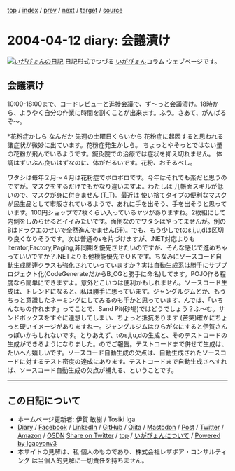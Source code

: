 [top](../index.html) 
 / [index](index.html) 
 / [prev](ig040409.html) 
 / [next](ig040413.html) 
 / [target](https://www.igapyon.jp/igapyon/diary/2004/ig040412.html) 
 / [source](https://github.com/igapyon/diary/blob/master/2004/ig040412.src.md) 

2004-04-12 diary: 会議漬け
=====================================================================================================
[![いがぴょんの日記](https://www.igapyon.jp/igapyon/diary/images/iga202308_256.jpg "いがぴょん")](https://www.igapyon.jp/igapyon/diary/memo/memoigapyon.html) 日記形式でつづる [いがぴょん](https://www.igapyon.jp/igapyon/diary/memo/memoigapyon.html)コラム ウェブページです。

## 会議漬け

10:00-18:00まで、コードレビューと進捗会議で、ず～っと会議漬け。18時から、ようやく自分の作業に時間を割くことが出来ます。ふう。さあて、がんばるぞ～。

*花粉症かしら
なんだか 先週の土曜日くらいから 花粉症に起因すると思われる諸症状が微妙に出ています。花粉症発生かしら。
ちょっとやそっとではない量の花粉が飛んでいるようです。鍼灸院での治療では症状を抑え切れません。
体調はずいぶん良いはずなのに、体がだるいです。花粉、おそるべし。

ワタシは毎年２月～４月は花粉症でボロボロです。今年はそれでも楽だと思うのですが。マスクをするだけでもかなり違いますよ。わたしは 几帳面スキルが低いので、マスクが身に付きません (T_T)。最近は 使い捨てタイプの便利なマスクが民生品として市販されているようで、あれに手を出そう、手を出そうと思っています。100円ショップで7枚くらい入っているヤツがありますね。2枚組にして内側をしめらせるとイイみたいです。面倒なのでワタシはやってませんが。例のBはドラクエのせいで全然進んでません(汗)。でも、もう少しでtのs,i,u,dは区切り良くなりそうです。次は普通のsを片づけますが、.NET対応よりもIterator,Factory,Paging,非同期を優先させたいのですが、そんな感じで進めちゃっていいですか？.NETよりも他機能優先でＯＫです。ちなみにソースコード自動生成関連クラスも強化されていっていますか？実は自動生成系は勝手にサブプロジェクト化(CodeGenerateだからB_CGと勝手に命名)してます。POJO作る程度なら簡単にできますよ。意外とこいつは便利かもしれません。ソースコード生成は、トレンドになると、私は勝手に思っています。ジャングルジムとか、もうちっと意識したネーミングにしてみるのも手かと思っています。んでは、「いろんなもの作れます」ってことで、Sand Pit(砂場)ではどうでしょう？ふ～む。サンドボックスをすぐに連想してしまい、ちょっと抵抗あります (苦笑)確かにちょっと硬いイメージがありますねー。ジャングルジムはひらがなにすると伊賀さんっぽいかもしれないです。とりあえず、tのs,i,u,dの生成と、そのテストコードの生成ができるようになりました。のでご報告。テストコードまで併せて生成は、たいへん嬉しいです。ソースコード自動生成の欠点は、自動生成されたソースコードに対するテスト密度の達成にあります。テストコードまで自動生成さへすれば、ソースコード自動生成の欠点が補える、ということです。


----------------------------------------------------------------------------------------------------

## この日記について

* ホームページ更新者: 伊賀 敏樹 / Tosiki Iga
* [Diary](https://www.igapyon.jp/igapyon/diary/) / [Facebook](https://www.facebook.com/igapyon) / [LinkedIn](https://www.linkedin.com/in/toshikiiga) / [GitHub](https://github.com/igapyon) / [Qiita](https://qiita.com/igapyon) / [Mastodon](https://social.vivaldi.net/@igapyon) / [Post](https://post.news/igapyon) / [Twitter](https://twitter.com/ToshikiIga) / [Amazon](https://www.amazon.co.jp/%E4%BC%8A%E8%B3%80-%E6%95%8F%E6%A8%B9/e/B004LTQWCQ) / [OSDN](https://ja.osdn.net/users/iga/)
[Share on Twitter](https://twitter.com/intent/tweet?hashtags=igapyon%2Cdiary%2C%E3%81%84%E3%81%8C%E3%81%B4%E3%82%87%E3%82%93&text=%E4%BC%9A%E8%AD%B0%E6%BC%AC%E3%81%91&url=https%3A%2F%2Fwww.igapyon.jp%2Figapyon%2Fdiary%2F2004%2Fig040412.html) / [top](../index.html) / [いがぴょんについて](https://www.igapyon.jp/igapyon/diary/memo/memoigapyon.html) / [Powered by Igapyonv3](https://github.com/igapyon/igapyonv3)
* 本サイトの見解は、私 個人のものであり、株式会社レザボア・コンサルティング は当個人的見解に一切責任を持ちません。 
